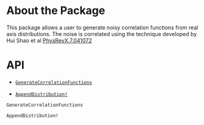 # About the Package

This package allows a user to generate noisy correlation functions from real axis distributions. The noise is correlated using the technique developed by Hui Shao et al [PhysRevX.7.041072](https://journals.aps.org/prx/abstract/10.1103/PhysRevX.7.041072)

# API 
- [`GenerateCorrelationFunctions`](@ref)

- [`AppendDistribution!`](@ref)

```@docs
GenerateCorrelationFunctions
```

```@docs
AppendDistribution!
```
